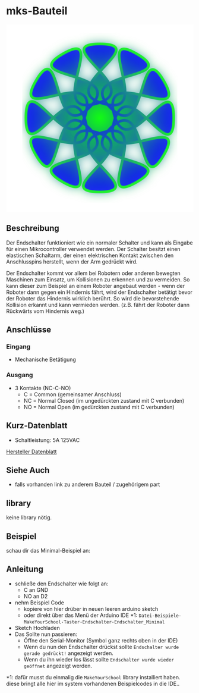 # mks-Bauteil

![Bauteil](./bauteil.png)
<!-- TODO: CONTENT change image -->
<!-- TODO: ARCHITECTURE multiple images? -->
<!-- do we need multiple images per part?-->
<!-- and if do we need a slider? -->

## Beschreibung

Der Endschalter funktioniert wie ein normaler Schalter und kann als Eingabe für einen Mikrocontroller verwendet werden. 
Der Schalter besitzt einen elastischen Schaltarm, der einen elektrischen Kontakt zwischen den Anschlusspins herstellt, wenn der Arm gedrückt wird.

Der Endschalter kommt vor allem bei Robotern oder anderen bewegten Maschinen zum Einsatz, um Kollisionen zu erkennen und zu vermeiden. 
So kann dieser zum Beispiel an einem Roboter angebaut werden - wenn der Roboter dann gegen ein Hindernis fährt, 
wird der Endschalter betätigt bevor der Roboter das Hindernis wirklich berührt.
So wird die bevorstehende Kollision erkannt und kann vermieden werden. (z.B. fährt der Roboter dann Rückwärts vom Hindernis weg.)

## Anschlüsse

### Eingang

-   Mechanische Betätigung

### Ausgang

-   3 Kontakte (NC-C-NO)
    - C = Common (gemeinsamer Anschluss)
    - NC = Normal Closed (im ungedürckten zustand mit C verbunden)
    - NO = Normal Open (im gedürckten zustand mit C verbunden)

## Kurz-Datenblatt

-   Schaltleistung: 5A 125VAC

[Hersteller Datenblatt](https://asset.conrad.com/media10/add/160267/c1/-/de/000707243DS01/datenblatt-707243-hartmann-mikroschalter-mbb1-01-a-01-c-09-a-250-vac-5-a-1-x-einein-tastend-1-st.pdf)

## Siehe Auch

-   falls vorhanden link zu anderem Bauteil / zugehörigem part



## library
keine library nötig.

## Beispiel

schau dir das Minimal-Beispiel an:
<!-- TODO: ARCHITECTURE include example *_minimal.ino-->

## Anleitung

- schließe den Endschalter wie folgt an:
    - C an GND
    - NO an D2
- nehm Beispiel Code 
    - kopiere von hier drüber in neuen leeren arduino sketch
    - oder direkt über das Menü der Arduino IDE *1: 
        `Datei-Beispiele-MakeYourSchool-Taster-Endschalter-Endschalter_Minimal`
- Sketch Hochladen
- Das Sollte nun passieren:
    - Öffne den Serial-Monitor (Symbol ganz rechts oben in der IDE)
    - Wenn du nun den Endschalter drückst sollte `Endschalter wurde gerade gedrückt!` angezeigt werden.
    - Wenn du ihn wieder los lässt sollte `Endschalter wurde wieder geöffnet` angezeigt werden.

*1: dafür musst du einmalig die `MakeYourSchool` library installiert haben.
diese bringt alle hier im system vorhandenen Beispielcodes in die IDE..

